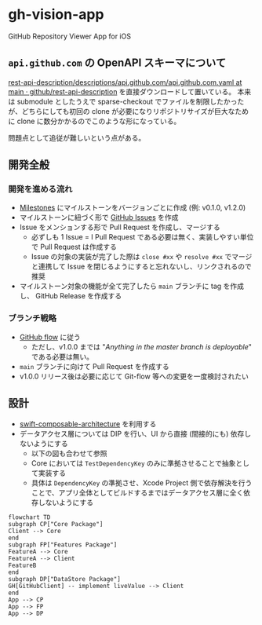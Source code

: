 # gh-vision-app

GitHub Repository Viewer App for iOS

## `api.github.com` の OpenAPI スキーマについて

[rest-api-description/descriptions/api.github.com/api.github.com.yaml at main · github/rest-api-description](https://github.com/github/rest-api-description/blob/main/descriptions/api.github.com/api.github.com.yaml) を直接ダウンロードして置いている。
本来は submodule としたうえで sparse-checkout でファイルを制限したかったが、どちらにしても初回の clone が必要になりリポジトリサイズが巨大なために clone に数分かかるのでこのような形になっている。

問題点として追従が難しいという点がある。

## 開発全般

### 開発を進める流れ

- [Milestones](https://github.com/daichikuwa0618/gh-vision-app/milestones) にマイルストーンをバージョンごとに作成 (例: v0.1.0, v1.2.0)
- マイルストーンに紐づく形で [GitHub Issues](https://github.com/daichikuwa0618/gh-vision-app/issues) を作成
- Issue をメンションする形で Pull Request を作成し、マージする
  - 必ずしも 1 Issue = I Pull Request である必要は無く、実装しやすい単位で Pull Request は作成する
  - Issue の対象の実装が完了した際は `close #xx` や `resolve #xx` でマージと連携して Issue を閉じるようにすると忘れないし、リンクされるので推奨
- マイルストーン対象の機能が全て完了したら `main` ブランチに tag を作成し、 GitHub Release を作成する

### ブランチ戦略

- [GitHub flow](https://githubflow.github.io/) に従う
  - ただし、v1.0.0 までは "*Anything in the master branch is deployable*" である必要は無い。
- `main` ブランチに向けて Pull Request を作成する
- v1.0.0 リリース後は必要に応じて Git-flow 等への変更を一度検討されたい

## 設計

- [swift-composable-architecture](https://github.com/pointfreeco/swift-composable-architecture) を利用する
- データアクセス層については DIP を行い、UI から直接 (間接的にも) 依存しないようにする
  - 以下の図も合わせて参照
  - Core においては `TestDependencyKey` のみに準拠させることで抽象として実装する
  - 具体は `DependencyKey` の準拠させ、Xcode Project 側で依存解決を行うことで、アプリ全体としてビルドするまではデータアクセス層に全く依存しないようにする

```mermaid
flowchart TD
subgraph CP["Core Package"]
Client --> Core
end
subgraph FP["Features Package"]
FeatureA --> Core
FeatureA --> Client
FeatureB
end
subgraph DP["DataStore Package"]
GH[GitHubClient] -- implement liveValue --> Client
end
App --> CP
App --> FP
App --> DP
```
